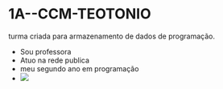 # 1A--CCM-TEOTONIO
turma criada para armazenamento de dados de programação. 
- Sou professora
- Atuo na rede publica
- meu segundo ano em programação
- ![](https://i.pcmag.com/imagery/reviews/02WCHOURiTVXqgIxxoeAGAP-2.fit_scale.size_760x427.v1569482197.jpg)
